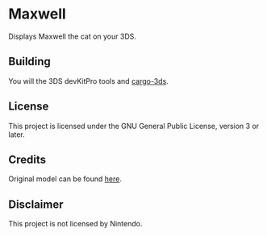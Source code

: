 # Maxwell

Displays Maxwell the cat on your 3DS.

## Building

You will the 3DS devKitPro tools and [cargo-3ds](https://github.com/rust3ds/cargo-3ds).

## License

This project is licensed under the GNU General Public License, version 3 or later.

## Credits

Original model can be found [here](https://sketchfab.com/3d-models/dingus-the-cat-2ca7f3c1957847d6a145fc35de9046b0).

## Disclaimer

This project is not licensed by Nintendo.
